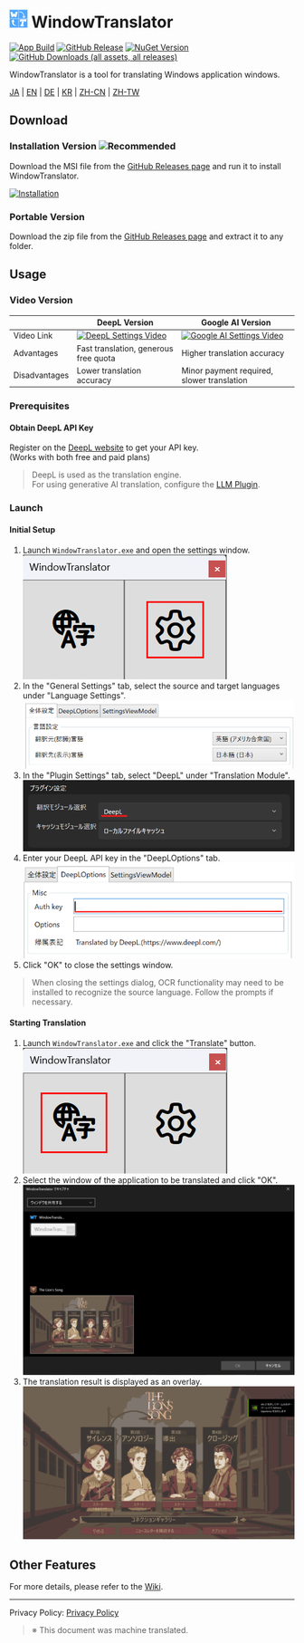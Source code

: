 # <img src="images/wt.png" width="32" > WindowTranslator

[![App Build](https://github.com/Freeesia/WindowTranslator/actions/workflows/dotnet-desktop.yml/badge.svg)](https://github.com/Freeesia/WindowTranslator/actions/workflows/dotnet-desktop.yml)
[![GitHub Release](https://img.shields.io/github/v/release/Freeesia/WindowTranslator)](https://github.com/Freeesia/WindowTranslator/releases/latest)
[![NuGet Version](https://img.shields.io/nuget/v/WindowTranslator.Abstractions)](https://www.nuget.org/packages/WindowTranslator.Abstractions)
[![GitHub Downloads (all assets, all releases)](https://img.shields.io/github/downloads/Freeesia/WindowTranslator/total)](https://github.com/Freeesia/WindowTranslator/releases/latest)

WindowTranslator is a tool for translating Windows application windows.

[JA](README.md) | [EN](./README.en.md) | [DE](./README.de.md) | [KR](./README.kr.md) | [ZH-CN](./README.zh-cn.md) | [ZH-TW](./README.zh-tw.md)

## Download

### Installation Version ![Recommended](https://img.shields.io/badge/Recommended-brightgreen)
Download the MSI file from the [GitHub Releases page](https://github.com/Freeesia/WindowTranslator/releases/latest) and run it to install WindowTranslator.

[![Installation](https://github.com/user-attachments/assets/b5babc02-715b-43bc-ba97-f23078ffd39b)](https://youtu.be/wvcbCLA9chQ?t=7)

### Portable Version
Download the zip file from the [GitHub Releases page](https://github.com/Freeesia/WindowTranslator/releases/latest) and extract it to any folder.

## Usage

### Video Version
|               | DeepL Version | Google AI Version |
| ------------- | ------------- | ----------------- |
| Video Link    | [![DeepL Settings Video](https://github.com/user-attachments/assets/4abd512f-cff9-45a8-852b-722641458f0b)](https://youtu.be/D7Yb6rIVPI0) | [![Google AI Settings Video](https://github.com/user-attachments/assets/9d3a91ab-f1aa-4079-be68-622212ab1b68)](https://youtu.be/Oht0z03M91I) |
| Advantages    | Fast translation, generous free quota | Higher translation accuracy |
| Disadvantages | Lower translation accuracy | Minor payment required, slower translation |

### Prerequisites

#### Obtain DeepL API Key
Register on the [DeepL website](https://www.deepl.com/pro-api) to get your API key.  
(Works with both free and paid plans)

> DeepL is used as the translation engine.  
> For using generative AI translation, configure the [LLM Plugin](https://github.com/Freeesia/WindowTranslator/wiki/LLMPlugin).

### Launch

#### Initial Setup

1. Launch `WindowTranslator.exe` and open the settings window.  
   ![Settings](images/settings.png)
2. In the "General Settings" tab, select the source and target languages under "Language Settings".  
   ![Language Settings](images/language.png)
3. In the "Plugin Settings" tab, select "DeepL" under "Translation Module".  
   ![Translation Module](images/translate_module.png)
4. Enter your DeepL API key in the "DeepLOptions" tab.  
   ![DeepL Settings](images/deepl.png)
5. Click "OK" to close the settings window.

> When closing the settings dialog, OCR functionality may need to be installed to recognize the source language. Follow the prompts if necessary.

#### Starting Translation

1. Launch `WindowTranslator.exe` and click the "Translate" button.  
   ![Translate Button](images/translate.png)
2. Select the window of the application to be translated and click "OK".  
   ![Window Selection](images/select.png)
3. The translation result is displayed as an overlay.  
   ![Translation Result](images/result.png)

## Other Features

For more details, please refer to the [Wiki](https://github.com/Freeesia/WindowTranslator/wiki).

---  
Privacy Policy: [Privacy Policy](PrivacyPolicy.en.md)

> ※ This document was machine translated.